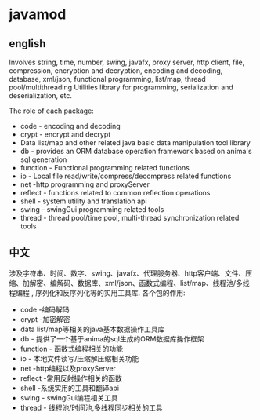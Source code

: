 # javamod
## english
Involves string, time, number, swing, javafx, proxy server, http client, file, compression, encryption and decryption, encoding and decoding, database, xml/json, functional programming, list/map, thread pool/multithreading Utilities library for programming, serialization and deserialization, etc.

The role of each package:

- code - encoding and decoding
- crypt - encrypt and decrypt
- Data list/map and other related java basic data manipulation tool library
- db - provides an ORM database operation framework based on anima's sql generation
- function - Functional programming related functions
- io - Local file read/write/compress/decompress related functions
- net -http programming and proxyServer
- reflect - functions related to common reflection operations
- shell - system utility and translation api
- swing - swingGui programming related tools
- thread - thread pool/time pool, multi-thread synchronization related tools

## 中文

涉及字符串、时间、数字、swing、javafx、代理服务器、http客户端、文件、压缩、加解密、编解码、数据库、xml/json、函数式编程、list/map、线程池/多线程编程 , 序列化和反序列化等的实用工具库.
各个包的作用:

- code -编码解码
- crypt -加密解密
- data  list/map等相关的java基本数据操作工具库
- db   - 提供了一个基于anima的sql生成的ORM数据库操作框架
- function - 函数式编程相关的功能
- io - 本地文件读写/压缩解压缩相关功能
- net -http编程以及proxyServer
- reflect -常用反射操作相关的函数
- shell -系统实用的工具和翻译api
- swing - swingGui编程相关工具
- thread - 线程池/时间池,多线程同步相关的工具
   
